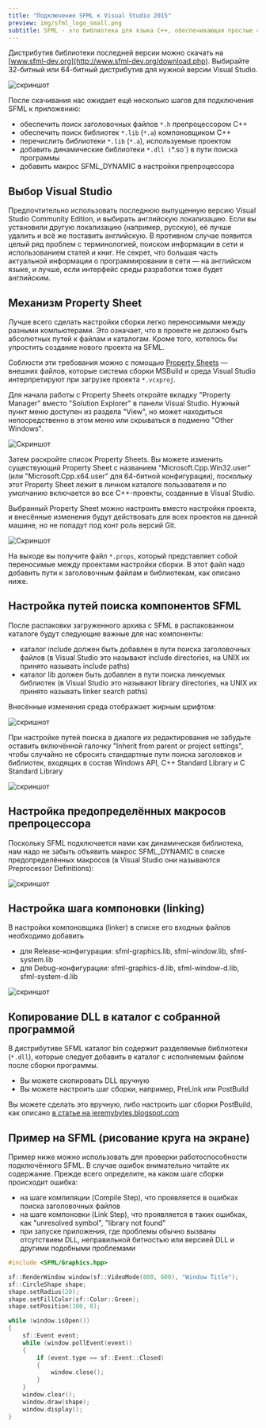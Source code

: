 ```yaml
---
title: "Подключение SFML к Visual Studio 2015"
preview: img/sfml_logo_small.png
subtitle: SFML - это библиотека для языка C++, обеспечивающая простые средства создания окна, двумерного рисования, работы с сетью и с операционной системой. Она работает на Windows, Linux и Mac OS X. В статье мы покажем, как подключить SFML к проекту в Visual Studio.
---
```


Дистрибутив библиотеки последней версии можно скачать на [www.sfml-dev.org](http://www.sfml-dev.org/download.php). Выбирайте 32-битный или 64-битный дистрибутив для нужной версии Visual Studio.

![скриншот](img/donwload.png)

После скачивания нас ожидает ещё несколько шагов для подключения SFML к приложению:

- обеспечить поиск заголовочных файлов `*.h` препроцессором C++
- обеспечить поиск библиотек `*.lib` (`*.a`) компоновщиком C++
- перечислить библиотеки `*.lib` (`*.a`), используемые проектом
- добавить динамические библиотеки `*.dll (`*.so`) в пути поиска программы
- добавить макрос SFML_DYNAMIC в настройки препроцессора

## Выбор Visual Studio

Предпочтительно использовать последнюю выпущенную версию Visual Studio Community Edition, и выбирать английскую локализацию. Если вы установили другую локализацию (например, русскую), её лучше удалить и всё же поставить английскую. В противном случае появится целый ряд проблем с терминологией, поиском информации в сети и использованием статей и книг. Не секрет, что большая часть актуальной информации о программировании в сети — на английском языке, и лучше, если интерфейс среды разработки тоже будет английским.

## Механизм Property Sheet

Лучше всего сделать настройки сборки легко переносимыми между разными компьютерами. Это означает, что в проекте не должно быть абсолютных путей к файлам и каталогам. Кроме того, хотелось бы упростить создание нового проекта на SFML.

Соблюсти эти требования можно с помощью [Property Sheets](https://msdn.microsoft.com/en-us/library/669zx6zc.aspx) — внешних файлов, которые система сборки MSBuild и среда Visual Studio интерпретируют при загрузке проекта `*.vcxproj`.

Для начала работы с Property Sheets откройте вкладку "Property Manager" вместо "Solution Explorer" в панели Visual Studio. Нужный пункт меню доступен из раздела "View", но может находиться непосредственно в этом меню или скрываться в подменю "Other Windows".

![Скриншот](img/property_manager_tab.png)

Затем раскройте список Property Sheets. Вы можете изменить существующий Property Sheet с названием "Microsoft.Cpp.Win32.user" (или "Microsoft.Cpp.x64.user" для 64-битной конфигурации), поскольку этот Property Sheet лежит в личном каталоге пользователя и по умолчанию включается во все C++-проекты, созданные в Visual Studio.

Выбранный Property Sheet можно настроить вместо настройки проекта, и внесённые изменения будут действовать для всех проектов на данной машине, но не попадут под конт роль версий Git.

![Скриншот](img/customize_property_sheet.png)

На выходе вы получите файл `*.props`, который представляет собой переносимые между проектами настройки сборки. В этот файл надо добавить пути к заголовочным файлам и библиотекам, как описано ниже.

## Настройка путей поиска компонентов SFML

После распаковки загруженного архива с SFML в распакованном каталоге будут следующие важные для нас компоненты:

- каталог include должен быть добавлен в пути поиска заголовочных файлов (в Visual Studio это называют include directories, на UNIX их принято называть include paths)
- каталог lib должен быть добавлен в пути поиска линкуемых библиотек (в Visual Studio это называют library directories, на UNIX их принято называть linker search paths)

Внесённые изменения среда отображает жирным шрифтом:

![скришнот](img/sfml_include_and_library_paths.png)

При настройке путей поиска в диалоге их редактирования не забудьте оставить включённой галочку "Inherit from parent or project settings", чтобы случайно не сбросить стандартные пути поиска заголовков и библиотек, входящих в состав Windows API, C++ Standard Library и C Standard Library

![скриншот](img/inherit_from_parent.png)

## Настройка предопределённых макросов препроцессора

Поскольку SFML подключается нами как динамическая библиотека, нам надо не забыть объявить макрос SFML_DYNAMIC в списке предопределённых макросов (в Visual Studio они называются Preprocessor Definitions):

![скриншот](img/sfml_dynamic.png)

## Настройка шага компоновки (linking)

В настройки компоновщика (linker) в списке его входных файлов необходимо добавить

- для Release-конфигурации: sfml-graphics.lib, sfml-window.lib, sfml-system.lib
- для Debug-конфигурации: sfml-graphics-d.lib, sfml-window-d.lib, sfml-system-d.lib

![скриншот](img/sfml-linker-input.png)

## Копирование DLL в каталог с собранной программой

В дистрибутиве SFML каталог bin содержит разделяемые библиотеки (`*.dll`), которые следует добавить в каталог с исполняемым файлом после сборки программы.

- Вы можете скопировать DLL вручную
- Вы можете настроить шаг сборки, например, PreLink или PostBuild

Вы можете сделать это вручную, либо настроить шаг сборки PostBuild, как описано [в статье на jeremybytes.blogspot.com](https://jeremybytes.blogspot.com/2014/02/using-build-events-in-visual-studio-to.html)

## Пример на SFML (рисование круга на экране)

Пример ниже можно использовать для проверки работоспособности подключённого SFML. В случае ошибок внимательно читайте их содержание. Прежде всего определите, на каком шаге сборки происходит ошибка:

- на шаге компиляции (Compile Step), что проявляется в ошибках поиска заголовочных файлов
- на шаге компоновки (Link Step), что проявляется в таких ошибках, как "unresolved symbol", "library not found"
- при запуске приложения, где проблемы обычно вызваны отсутствием DLL, неправильной битностью или версией DLL и другими подобными проблемами

```cpp
#include <SFML/Graphics.hpp>

sf::RenderWindow window(sf::VideoMode(800, 600), "Window Title");
sf::CircleShape shape;
shape.setRadius(20);
shape.setFillColor(sf::Color::Green);
shape.setPosition(100, 0);

while (window.isOpen())
{
    sf::Event event;
    while (window.pollEvent(event))
    {
        if (event.type == sf::Event::Closed)
        {
            window.close();
        }
    }
    window.clear();
    window.draw(shape);
    window.display();
}
```
